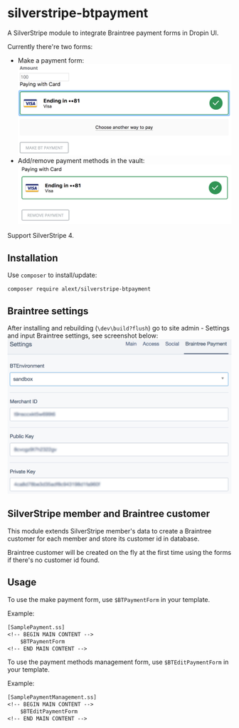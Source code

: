 silverstripe-btpayment
======================
A SilverStripe module to integrate Braintree payment forms in Dropin UI.

Currently there're two forms:
* Make a payment form:
![Make Payment](/_screenshots/make_payment.png?raw=true "Make payment")
* Add/remove payment methods in the vault:
![Manage Payment Methods](/_screenshots/manage_methods.png?raw=true "Manage payment methods")

Support SilverStripe 4.

## Installation

Use `composer` to install/update:
```
composer require alext/silverstripe-btpayment
```

## Braintree settings

After installing and rebuilding (`\dev\build?flush`) go to site admin - Settings and input Braintree settings, see screenshot below:
![Setting](/_screenshots/settings.png?raw=true "Braintree settings")

## SilverStripe member and Braintree customer

This module extends SilverStripe member's data to create a Braintree customer for each member and store its customer id in database.

Braintree customer will be created on the fly at the first time using the forms if there's no customer id found. 

## Usage

To use the make payment form, use `$BTPaymentForm` in your template.

Example:
```
[SamplePayment.ss]
<!-- BEGIN MAIN CONTENT -->
    $BTPaymentForm
<!-- END MAIN CONTENT -->
```

To use the payment methods management form, use `$BTEditPaymentForm` in your template.

Example:
```
[SamplePaymentManagement.ss]
<!-- BEGIN MAIN CONTENT -->
    $BTEditPaymentForm
<!-- END MAIN CONTENT -->
```